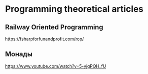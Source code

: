 # Programming theoretical articles

## Railway Oriented Programming
https://fsharpforfunandprofit.com/rop/

## Монады
https://www.youtube.com/watch?v=5-yjqPQH_fU